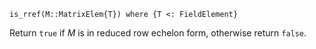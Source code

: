 ```
is_rref(M::MatrixElem{T}) where {T <: FieldElement}
```

Return `true` if $M$ is in reduced row echelon form, otherwise return `false`.
